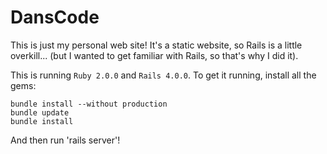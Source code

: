 DansCode
====

This is just my personal web site! It's a static website, so Rails is a little overkill... (but I wanted to get familiar with Rails, so that's why I did it).

This is running `Ruby 2.0.0` and `Rails 4.0.0`. To get it running, install all the gems:

```
bundle install --without production
bundle update
bundle install
```

And then run 'rails server'!
 
